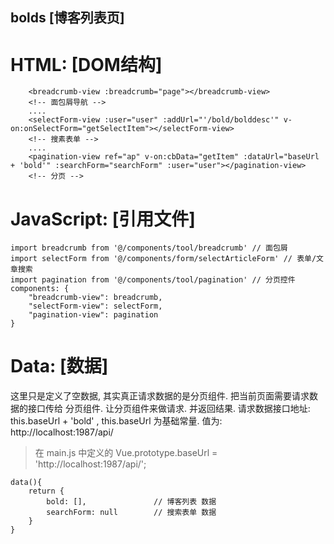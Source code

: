 
## bolds [博客列表页]
# HTML: [DOM结构]
```
    <breadcrumb-view :breadcrumb="page"></breadcrumb-view>
    <!-- 面包屑导航 -->
    ....
    <selectForm-view :user="user" :addUrl="'/bold/bolddesc'" v-on:onSelectForm="getSelectItem"></selectForm-view>
    <!-- 搜素表单 -->
    ....
    <pagination-view ref="ap" v-on:cbData="getItem" :dataUrl="baseUrl + 'bold'" :searchForm="searchForm" :user="user"></pagination-view>
    <!-- 分页 -->
```

# JavaScript: [引用文件]
```
import breadcrumb from '@/components/tool/breadcrumb' // 面包屑
import selectForm from '@/components/form/selectArticleForm' // 表单/文章搜索
import pagination from '@/components/tool/pagination' // 分页控件
components: {
    "breadcrumb-view": breadcrumb,
    "selectForm-view": selectForm,
    "pagination-view": pagination
}
```

# Data: [数据] 
这里只是定义了空数据, 其实真正请求数据的是分页组件.
把当前页面需要请求数据的接口传给 分页组件. 让分页组件来做请求. 并返回结果.
请求数据接口地址: this.baseUrl + 'bold' , this.baseUrl 为基础常量. 值为: http://localhost:1987/api/
> 在 main.js 中定义的 Vue.prototype.baseUrl = 'http://localhost:1987/api/';

```
data(){
    return {
        bold: [],               // 博客列表 数据
        searchForm: null        // 搜索表单 数据
    }
}
````
